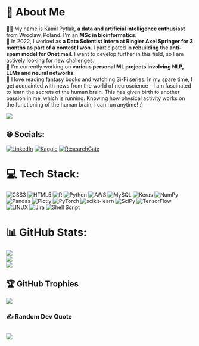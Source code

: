 # 💫 About Me
👨‍💻 My name is Kamil Pytlak, **a data and artificial intelligence enthusiast** from Wrocław, Poland. I'm an **MSc in bioinformatics**.<br>💼 In 2022, I worked as **a Data Scientist Intern at Ringier Axel Springer for 3 months as part of a contest I won**. I participated in **rebuilding the anti-spam model for Onet mail**. I want to develop further in this field, so I am actively looking for new challenges.<br>🔭 I'm currently working on **various personal ML projects involving NLP, LLMs and neural networks**.<br>🔫 I love reading fantasy books and watching Si-Fi series. In my spare time, I get acquainted with news from the world of neuroscience - I am fascinated to learn the secrets of the human brain. This has given birth to another passion in me, which is running. Knowing how physical activity works on the functioning of the human brain, I can run anytime! :)

[![](https://visitcount.itsvg.in/api?id=kamilpytlak&icon=5&color=4)](https://visitcount.itsvg.in)

## 🌐 Socials:
[![LinkedIn](https://img.shields.io/badge/LinkedIn-0077B5?style=for-the-badge&logo=linkedin&logoColor=white)](https://linkedin.com/in/kamil-pytlak) 
[![Kaggle](https://img.shields.io/badge/Kaggle-20BEFF?style=for-the-badge&logo=Kaggle&logoColor=white)](https://www.kaggle.com/kamilpytlak)
[![ResearchGate](https://img.shields.io/badge/Research_Gate-00CCBB.svg?&style=for-the-badge&logo=ResearchGate&logoColor=white)](https://www.researchgate.net/profile/Kamil-Pytlak)

# 💻 Tech Stack:
![CSS3](https://img.shields.io/badge/css3-%231572B6.svg?style=for-the-badge&logo=css3&logoColor=white) ![HTML5](https://img.shields.io/badge/html5-%23E34F26.svg?style=for-the-badge&logo=html5&logoColor=white) ![R](https://img.shields.io/badge/r-%23276DC3.svg?style=for-the-badge&logo=r&logoColor=white) ![Python](https://img.shields.io/badge/python-3670A0?style=for-the-badge&logo=python&logoColor=ffdd54) ![AWS](https://img.shields.io/badge/AWS-%23FF9900.svg?style=for-the-badge&logo=amazon-aws&logoColor=white) ![MySQL](https://img.shields.io/badge/mysql-%2300f.svg?style=for-the-badge&logo=mysql&logoColor=white) ![Keras](https://img.shields.io/badge/Keras-%23D00000.svg?style=for-the-badge&logo=Keras&logoColor=white) ![NumPy](https://img.shields.io/badge/numpy-%23013243.svg?style=for-the-badge&logo=numpy&logoColor=white) ![Pandas](https://img.shields.io/badge/pandas-%23150458.svg?style=for-the-badge&logo=pandas&logoColor=white) ![Plotly](https://img.shields.io/badge/Plotly-%233F4F75.svg?style=for-the-badge&logo=plotly&logoColor=white) ![PyTorch](https://img.shields.io/badge/PyTorch-%23EE4C2C.svg?style=for-the-badge&logo=PyTorch&logoColor=white) ![scikit-learn](https://img.shields.io/badge/scikit--learn-%23F7931E.svg?style=for-the-badge&logo=scikit-learn&logoColor=white) ![SciPy](https://img.shields.io/badge/SciPy-%230C55A5.svg?style=for-the-badge&logo=scipy&logoColor=%white) ![TensorFlow](https://img.shields.io/badge/TensorFlow-%23FF6F00.svg?style=for-the-badge&logo=TensorFlow&logoColor=white) ![LINUX](https://img.shields.io/badge/Linux-FCC624?style=for-the-badge&logo=linux&logoColor=black) ![Jira](https://img.shields.io/badge/jira-%230A0FFF.svg?style=for-the-badge&logo=jira&logoColor=white) ![Shell Script](https://img.shields.io/badge/shell_script-%23121011.svg?style=for-the-badge&logo=gnu-bash&logoColor=white)
# 📊 GitHub Stats:
![](https://github-readme-stats.vercel.app/api?username=kamilpytlak&theme=dark&hide_border=false&include_all_commits=true&count_private=true)<br/>
![](https://github-readme-streak-stats.herokuapp.com/?user=kamilpytlak&theme=dark&hide_border=false)<br/>
![](https://github-readme-stats.vercel.app/api/top-langs/?username=kamilpytlak&theme=dark&hide_border=false&include_all_commits=true&count_private=false&layout=compact&hide=jupyter%20notebook)

## 🏆 GitHub Trophies
![](https://github-profile-trophy.vercel.app/?username=kamilpytlak&theme=radical&no-frame=false&no-bg=false&margin-w=4)

### ✍️ Random Dev Quote
![](https://quotes-github-readme.vercel.app/api?type=horizontal&theme=dark)
---
<!-- Proudly created with GPRM ( https://gprm.itsvg.in ) -->
